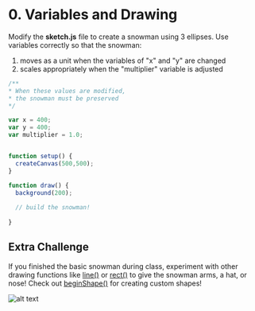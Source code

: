 # 0. Variables and Drawing

Modify the **sketch.js** file to create a snowman using 3 ellipses. Use variables correctly so that the snowman:

1. moves as a unit when the variables of "x" and "y" are changed
2. scales appropriately when the "multiplier" variable is adjusted

```javascript
/**
* When these values are modified, 
* the snowman must be preserved
*/

var x = 400;
var y = 400;
var multiplier = 1.0;


function setup() {
  createCanvas(500,500);
}

function draw() {
  background(200);
  
  // build the snowman!
  
}
```

## Extra Challenge

If you finished the basic snowman during class, experiment with other drawing functions like [line()](https://p5js.org/reference/#/p5/line) or [rect()](https://p5js.org/reference/#/p5/rect) to give the snowman arms, a hat, or nose! Check out [beginShape()](https://p5js.org/reference/#/p5/beginShape) for creating custom shapes!

![alt text](https://github.com/Isidore-Newman-School/Creative-Coding-F2016/blob/master/Classwork/c0_variables/snowmen.png)

